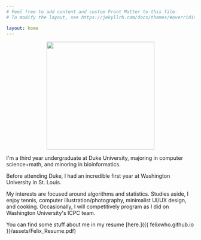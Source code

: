```yaml
---
# Feel free to add content and custom Front Matter to this file.
# To modify the layout, see https://jekyllrb.com/docs/themes/#overriding-theme-defaults

layout: home
---
```


<html>
	<p style="text-align:center;"><img src="{{ felixwho.github.io }}/assets/IMG_1454_polarr.JPEG" style="width: 30vw; min-width: 100px; text-align:center"/></p>
</html>

I'm a third year undergraduate at Duke University, majoring in computer science+math, and minoring in bioinformatics. 

Before attending Duke, I had an incredible first year at Washington University in St. Louis.

My interests are focused around algorithms and statistics. Studies aside, I enjoy tennis, computer illustration/photography, minimalist UI/UX design, and cooking. Occasionally, I will competitively program as I did on Washington University's ICPC team.

You can find some stuff about me in my resume [here.]({{ felixwho.github.io }}/assets/Felix_Resume.pdf)
